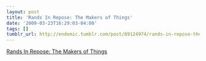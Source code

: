 ```yaml
---
layout: post
title: 'Rands In Repose: The Makers of Things'
date: '2009-03-23T16:29:03-04:00'
tags: []
tumblr_url: http://endemic.tumblr.com/post/89124974/rands-in-repose-the-makers-of-things
---
```

[Rands In Repose: The Makers of Things](http://www.randsinrepose.com/archives/2009/03/23/the_makers_of_things.html)  
